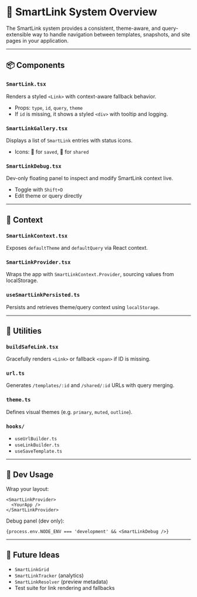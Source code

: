 # 🧭 SmartLink System Overview

The SmartLink system provides a consistent, theme-aware, and query-extensible way to handle navigation between templates, snapshots, and site pages in your application.

---

## 📦 Components

### `SmartLink.tsx`
Renders a styled `<Link>` with context-aware fallback behavior.
- Props: `type`, `id`, `query`, `theme`
- If `id` is missing, it shows a styled `<div>` with tooltip and logging.

### `SmartLinkGallery.tsx`
Displays a list of `SmartLink` entries with status icons.
- Icons: 💾 for `saved`, 🔗 for `shared`

### `SmartLinkDebug.tsx`
Dev-only floating panel to inspect and modify SmartLink context live.
- Toggle with `Shift+D`
- Edit theme or query directly

---

## 🧠 Context

### `SmartLinkContext.tsx`
Exposes `defaultTheme` and `defaultQuery` via React context.

### `SmartLinkProvider.tsx`
Wraps the app with `SmartLinkContext.Provider`, sourcing values from localStorage.

### `useSmartLinkPersisted.ts`
Persists and retrieves theme/query context using `localStorage`.

---

## 🧰 Utilities

### `buildSafeLink.tsx`
Gracefully renders `<Link>` or fallback `<span>` if ID is missing.

### `url.ts`
Generates `/templates/:id` and `/shared/:id` URLs with query merging.

### `theme.ts`
Defines visual themes (e.g. `primary`, `muted`, `outline`).

### `hooks/`
- `useUrlBuilder.ts`
- `useLinkBuilder.ts`
- `useSaveTemplate.ts`

---

## 🧪 Dev Usage

Wrap your layout:
```tsx
<SmartLinkProvider>
  <YourApp />
</SmartLinkProvider>
```

Debug panel (dev only):
```tsx
{process.env.NODE_ENV === 'development' && <SmartLinkDebug />}
```

---

## 🚧 Future Ideas
- `SmartLinkGrid`
- `SmartLinkTracker` (analytics)
- `SmartLinkResolver` (preview metadata)
- Test suite for link rendering and fallbacks

